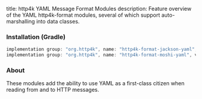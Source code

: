 title: http4k YAML Message Format Modules
description: Feature overview of the YAML http4k-format modules, several of which support auto-marshalling into data classes.

### Installation (Gradle)

```groovy
implementation group: "org.http4k", name: "http4k-format-jackson-yaml", version: "4.25.5.1"
implementation group: "org.http4k", name: "http4k-format-moshi-yaml", version: "4.25.5.1"
```

### About
These modules add the ability to use YAML as a first-class citizen when reading from and to HTTP messages. 

[http4k]: https://http4k.org
